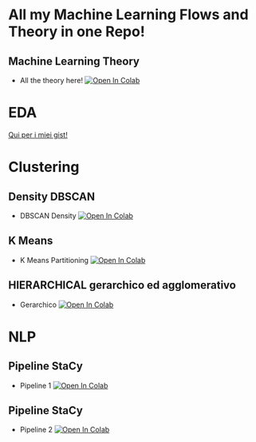 # All my Machine Learning Flows and Theory in one Repo!

## Machine Learning Theory
- All the theory here! [![Open In Colab](https://colab.research.google.com/assets/colab-badge.svg)](https://colab.research.google.com/github/karanxhagiulia/Machine_Learning/blob/main/Basics%20(Theory%2C%20Pandas%2C%20Regex)/Machine_Learning_Teoria.ipynb)

# EDA
[Qui per i miei gist!](https://gist.github.com/karanxhagiulia/4467b485bcab65d7983dd7eb2bcfdd1b)

# Clustering 

## Density DBSCAN
- DBSCAN Density [![Open In Colab](https://colab.research.google.com/assets/colab-badge.svg)](https://colab.research.google.com/github/karanxhagiulia/Machine_Learning/blob/main/Clustering/Clustering_DBSCAN_Density.ipynb)

## K Means
- K Means Partitioning [![Open In Colab](https://colab.research.google.com/assets/colab-badge.svg)](https://colab.research.google.com/github/karanxhagiulia/Machine_Learning/blob/main/K_Means_Partitioning.ipynb)

## HIERARCHICAL gerarchico ed agglomerativo
- Gerarchico [![Open In Colab](https://colab.research.google.com/assets/colab-badge.svg)](https://colab.research.google.com/github/karanxhagiulia/Machine_Learning/blob/main/Clustering/clustering_HIERARCHICAL_Gerarchico.ipynb)

# NLP
## Pipeline StaCy
- Pipeline 1 [![Open In Colab](https://colab.research.google.com/assets/colab-badge.svg)](https://colab.research.google.com/github/karanxhagiulia/Machine_Learning/blob/main/NLP/NLP_Pipeline_SpaCy.ipynb)

## Pipeline StaCy
- Pipeline 2 [![Open In Colab](https://colab.research.google.com/assets/colab-badge.svg)](https://colab.research.google.com/github/karanxhagiulia/Machine_Learning/blob/main/NLP/Joined_Pipeline_SpaCy.ipynb)


